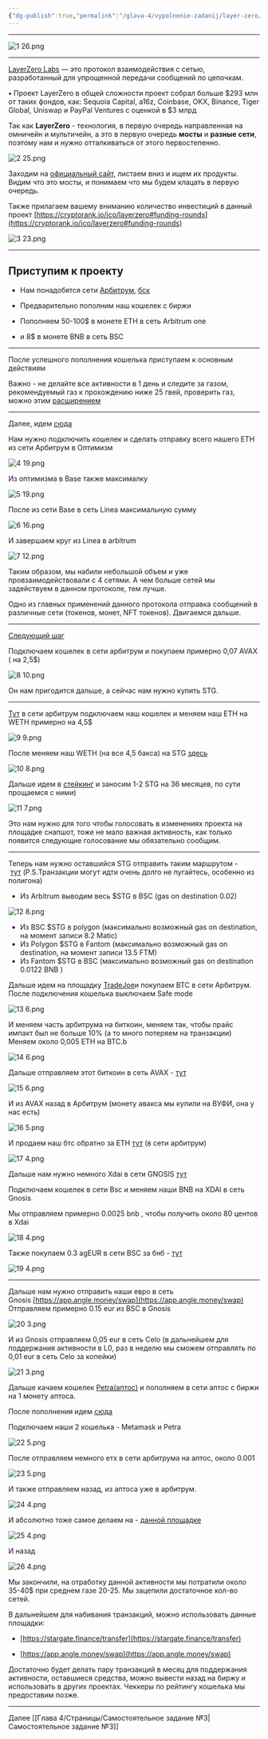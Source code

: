 ```yaml
---
{"dg-publish":true,"permalink":"/glava-4/vypolnenie-zadanij/layer-zero/"}
---
```



---

![1 26.png](/img/user/Images/1%2026.png)

---

[LayerZero Labs](https://medium.com/u/8bd5baca9656) — это протокол взаимодействия с сетью, разработанный для упрощенной передачи сообщений по цепочкам.

**•** Проект LayerZero в общей сложности проект собрал больше $293 млн от таких фондов, как: Sequoia Capital, a16z, Coinbase, OKX, Binance, Tiger Global, Uniswap и PayPal Ventures с оценкой в $3 млрд

Так как **LayerZero** - технология, в первую очередь направленная на омничейн и мультичейн, а это в первую очередь **мосты** и **разные сети**, поэтому нам и нужно отталкиваться от этого первостепенно.

![2 25.png](/img/user/Images/2%2025.png)

Заходим на [официальный сайт](https://layerzero.network/), листаем вниз и ищем их продукты. Видим что это мосты, и понимаем что мы будем клацать в первую очередь.

Также прилагаем вашему вниманию количество инвестиций в данный проект [https://cryptorank.io/ico/layerzero#funding-rounds](https://cryptorank.io/ico/layerzero#funding-rounds)

![3 23.png](/img/user/Images/3%2023.png)

---

## Приступим к проекту

- Нам понадобятся сети [Арбитрум](https://chainlist.org/chain/42161), [бск](https://www.ankr.com/rpc/bsc/)
    
- Предварительно пополним наш кошелек с биржи
    
- Пополняем 50-100$ в монете ETH в сеть Arbitrum one
    
- и 8$ в монете BNB в сеть BSC
    

---

После успешного пополнения кошелька приступаем к основным действиям

Важно - не делайте все активности в 1 день и следите за газом, рекомендуемый газ к прохождению ниже 25 гвей, проверить газ, можно этим [расширением](https://chromewebstore.google.com/detail/cointool-gas-price/ehbppccdhiehpnnhjmahlkpfgnkejngb)

---

Далее, идем [сюда](https://stargate.finance/transfer)

Нам нужно подключить кошелек и сделать отправку всего нашего ETH из сети Арбитрум в Оптимизм

![4 19.png](/img/user/Images/4%2019.png)

Из оптимизма в Base также максималку

![5 19.png](/img/user/Images/5%2019.png)

После из сети Base в сеть Linea максимальную сумму

![6 16.png](/img/user/Images/6%2016.png)

И завершаем круг из Linea в arbitrum

![7 12.png](/img/user/Images/7%2012.png)

Таким образом, мы набили небольшой объем и уже провзаимодействовали с 4 сетями. А чем больше сетей мы задействуем в данном протоколе, тем лучше.

Одно из главных применений данного протокола отправка сообщений в различные сети (токенов, монет, NFT токенов). Двигаемся дальше.

---

[Следующий шаг](https://fi.woo.org/)

Подключаем кошелек в сети арбитрум и покупаем примерно 0,07 AVAX ( на 2,5$)

![8 10.png](/img/user/Images/8%2010.png)

Он нам пригодится дальше, а сейчас нам нужно купить STG.

---

[Тут](https://app.1inch.io/#/42161/simple/swap/ETH/WETH) в сети арбитрум подключаем наш кошелек и меняем наш ETH на WETH примерно на 4,5$

![9 9.png](/img/user/Images/9%209.png)

После меняем наш WETH (на все 4,5 бакса) на STG [здесь](https://app.1inch.io/#/42161/simple/swap/ETH/STG)

![10 8.png](/img/user/Images/10%208.png)

Дальше идем в [стейкинг](https://stargate.finance/stake) и заносим 1-2 STG на 36 месяцев, по сути прощаемся с ними)

![11 7.png](/img/user/Images/11%207.png)

Это нам нужно для того чтобы голосовать в изменениях проекта на площадке снапшот, тоже не мало важная активность, как только появится следующие голосование мы обязательно сообщим.

---

Теперь нам нужно оставшийся STG отправить таким маршрутом - [тут](https://stargate.finance/transfer) (P.S.Транзакции могут идти очень долго не пугайтесь, особенно из полигона)

- Из Arbitrum выводим весь $STG в BSC (gas on destination 0.02)

![12 8.png](/img/user/Images/12%208.png)

- Из BSC $STG в polygon (максимально возможный gas on destination, на момент записи 8.2 Matic)
- Из Polygon $STG в Fantom (максимально возможный gas on destination, на момент записи 13.5 FTM)
- Из Fantom $STG в BSC (максимально возможный gas on destination 0.0122 BNB )

Дальше идем на площадку [TradeJoe](https://traderjoexyz.com/arbitrum/trade)и покупаем BTC в сети Арбитрум. После подключения кошелька выключаем Safe mode

![13 6.png](/img/user/Images/13%206.png)

И меняем часть арбитрума на биткоин, меняем так, чтобы прайс импакт был не больше 10% (а то много потеряем на транзакции) Меняем около 0,005 ETH на BTC.b

![14 6.png](/img/user/Images/14%206.png)

Дальше отправляем этот биткоин в сеть AVAX - [тут](https://bitcoinbridge.network/bridge)

![15 6.png](/img/user/Images/15%206.png)

И из AVAX назад в Арбитрум (монету авакса мы купили на ВУФИ, она у нас есть)

![16 5.png](/img/user/Images/16%205.png)

И продаем наш бтс обратно за ETH [тут](https://traderjoexyz.com/arbitrum/trade) (в сети арбитрум)

![17 4.png](/img/user/Images/17%204.png)

Дальше нам нужно немного Xdai в сети GNOSIS [тут](https://bungee.exchange/)

Подключаем кошелек в сети Bsc и меняем наши BNB на XDAI в сеть Gnosis

Мы отправляем примерно 0.0025 bnb , чтобы получить около 80 центов в Xdai

![18 4.png](/img/user/Images/18%204.png)

Также покупаем 0.3 agEUR в сети BSC за бнб - [тут](https://app.1inch.io/#/56/simple/swap/BNB/agEUR)

![19 4.png](/img/user/Images/19%204.png)

---

Дальше нам нужно отправить наши евро в сеть Gnosis [https://app.angle.money/swap](https://app.angle.money/swap)  
Отправляем примерно 0.15 eur из BSC в Gnosis

![20 3.png](/img/user/Images/20%203.png)

И из Gnosis отправляем 0,05 eur в сеть Celo (в дальнейшем для поддержания активности в L0, раз в неделю мы сможем отправлять по 0,01 eur в сеть Celo за копейки)

![21 3.png](/img/user/Images/21%203.png)

Дальше качаем кошелек [Petra(аптос)](https://chromewebstore.google.com/detail/petra-aptos-wallet/ejjladinnckdgjemekebdpeokbikhfci) и пополняем в сети аптос с биржи на 1 монету аптоса.

После пополнения идем [сюда](https://theaptosbridge.com/bridge)

Подключаем наши 2 кошелька - Metamask и Petra

![22 5.png](/img/user/Images/22%205.png)

После отправляем немного етх в сети арбитрума на аптос, около 0.001

![23 5.png](/img/user/Images/23%205.png)

И также отправляем назад, из аптоса уже в арбитрум.

![24 4.png](/img/user/Images/24%204.png)

И абсолютно тоже самое делаем на - [данной площадке](https://bridge.liquidswap.com/)

![25 4.png](/img/user/Images/25%204.png)

И назад

![26 4.png](/img/user/Images/26%204.png)

Мы закончили, на отработку данной активности мы потратили около 35-40$ при среднем газе 20-25. Мы зацепили достаточное кол-во сетей.

В дальнейшем для набивания транзакций, можно использовать данные площадки:

- [https://stargate.finance/transfer](https://stargate.finance/transfer)
    
- [https://app.angle.money/swap](https://app.angle.money/swap)
    

Достаточно будет делать пару транзакций в месяц для поддержания активности, оставшиеся средства, можно вывести назад на биржу и использовать в других проектах. Чеккеры по рейтингу кошелька мы предоставим позже.

---

Далее [[Глава 4/Страницы/Самостоятельное задание №3\|Самостоятельное задание №3]]